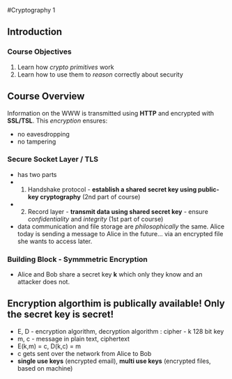 #Cryptography 1
## Introduction

### Course Objectives
1. Learn how _crypto primitives_ work
2. Learn how to use them to _reason_ correctly about security

## Course Overview
Information on the WWW is transmitted using __HTTP__ and encrypted with __SSL/TSL__. This _encryption_ ensures:
* no eavesdropping
* no tampering

### Secure Socket Layer / TLS
* has two parts
* 1. Handshake protocol - __establish a shared secret key using public-key cryptography__ (2nd part of course)
* 2. Record layer - __transmit data using shared secret key__ - ensure _confidentiality_ and _integrity_ (1st part of course)
* data communication and file storage are _philosophically_ the same. Alice today is sending a message to Alice in the future... via an encrypted file she wants to access later.

### Building Block - Symmmetric Encryption
* Alice and Bob share a secret key __k__ which only they know and an attacker does not.

## Encryption algorthim is publically available! Only the secret key is secret! 
* E, D - encryption algorithm, decryption algorithm : cipher - k 128 bit key
* m, c - message in plain text, ciphertext
* E(k,m) = c, D(k,c) = m
* c gets sent over the network from Alice to Bob
* __single use keys__ (encrypted email), __multi use keys__ (encrypted files, based on machine)
